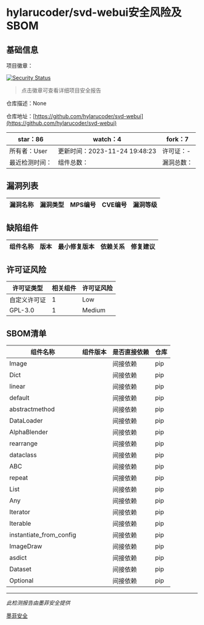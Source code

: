 # hylarucoder/svd-webui安全风险及SBOM

## 基础信息

项目徽章：

[![Security Status](https://www.murphysec.com/platform3/v31/badge/1728860812272947200.svg)](https://www.murphysec.com/console/report/1728483914362085376/1728860812272947200)

> 点击徽章可查看详细项目安全报告

仓库描述：None

仓库地址：[https://github.com/hylarucoder/svd-webui](https://github.com/hylarucoder/svd-webui)

| star：86 | watch：4 | fork：7 |
| ----------- | -------------- | ------------ |
| 所有者：User | 更新时间：2023-11-24 19:48:23 | 许可证：- |
| 最近检测时间： | 组件总数： | 漏洞总数： |




## 漏洞列表

| 漏洞名称 | 漏洞类型 | MPS编号 | CVE编号 | 漏洞等级 |
| ------- | ------ | ------- | ------ | ----- |





## 缺陷组件

| 组件名称 | 版本 | 最小修复版本 | 依赖关系 | 修复建议 |
| -------- | ---- | ------------ | -------- | -------- |





## 许可证风险

| 许可证类型 | 相关组件 | 许可证风险 |
| ---------- | -------- | ---------- |
|自定义许可证|1|Low|
|GPL-3.0|1|Medium|




## SBOM清单

| 组件名称 | 组件版本 | 是否直接依赖 | 仓库 |
| -------- | -------- | ------------ | ---- |
|Image||间接依赖|pip|
|Dict||间接依赖|pip|
|linear||间接依赖|pip|
|default||间接依赖|pip|
|abstractmethod||间接依赖|pip|
|DataLoader||间接依赖|pip|
|AlphaBlender||间接依赖|pip|
|rearrange||间接依赖|pip|
|dataclass||间接依赖|pip|
|ABC||间接依赖|pip|
|repeat||间接依赖|pip|
|List||间接依赖|pip|
|Any||间接依赖|pip|
|Iterator||间接依赖|pip|
|Iterable||间接依赖|pip|
|instantiate_from_config||间接依赖|pip|
|ImageDraw||间接依赖|pip|
|asdict||间接依赖|pip|
|Dataset||间接依赖|pip|
|Optional||间接依赖|pip|


------

*此检测报告由墨菲安全提供*

[墨菲安全](www.murphysec.com)